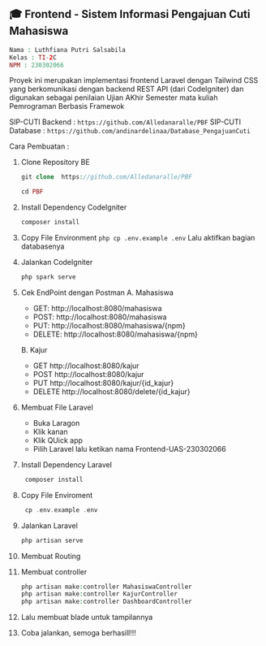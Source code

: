 <h2>🎓 Frontend - Sistem Informasi Pengajuan Cuti Mahasiswa</h2>

```php
Nama : Luthfiana Putri Salsabila
Kelas : TI-2C
NPM : 230302066
```
Proyek ini merupakan implementasi frontend Laravel dengan Tailwind CSS yang berkomunikasi dengan backend REST API (dari CodeIgniter) dan digunakan sebagai penilaian Ujian AKhir Semester mata kuliah Pemrograman Berbasis Framewok

SIP-CUTI Backend : ```https://github.com/Alledanaralle/PBF```
SIP-CUTI Database : ```https://github.com/andinardelinaa/Database_PengajuanCuti```

Cara Pembuatan :
1. Clone Repository BE
   ```php
   git clone  https://github.com/Alledanaralle/PBF
   ```
   ```php
   cd PBF
   ```

2. Install Dependency CodeIgniter
   ```php
   composer install
   ```

3. Copy File Environment
   ```php cp .env.example .env```
   Lalu aktifkan bagian databasenya

4. Jalankan CodeIgniter
   ```php
   php spark serve
   ```

5. Cek EndPoint dengan Postman
   A. Mahasiswa
    - GET: http://localhost:8080/mahasiswa
    - POST: http://localhost:8080/mahasiswa
    - PUT: http://localhost:8080/mahasiswa/{npm}
    - DELETE: http://localhost:8080/mahasiswa/{npm}

    B. Kajur
    - GET http://localhost:8080/kajur
    - POST http://localhost:8080/kajur
    - PUT http://localhost:8080/kajur/{id_kajur}
    - DELETE http://localhost:8080/delete/{id_kajur}

6. Membuat File Laravel
   - Buka Laragon
   - Klik kanan
   - Klik QUick app
   - Pilih Laravel lalu ketikan nama Frontend-UAS-230302066

7. Install Dependency Laravel
   ```php
    composer install
   ```

8. Copy File Enviroment
   ```php
    cp .env.example .env
   ```

9. Jalankan Laravel
    ```php
    php artisan serve
    ```

10. Membuat Routing
11. Membuat controller
    ```php
    php artisan make:controller MahasiswaController
    php artisan make:controller KajurController
    php artisan make:controller DashboardController
    ```
12. Lalu membuat blade untuk tampilannya
13. Coba jalankan, semoga berhasill!!!
